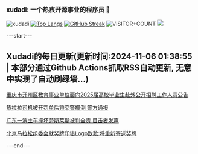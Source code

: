 ### xudadi: 一个热衷开源事业的程序员 👋

![xudadi](https://github-readme-stats-git-masterorgs-github-readme-stats-team.vercel.app/api?username=xudadi)
[![Top Langs](https://github-readme-stats.vercel.app/api/top-langs/?username=xudadi)](https://github.com/anuraghazra/github-readme-stats)
[![GitHub Streak](https://streak-stats.demolab.com?user=xudadi&locale=zh_Hans)](https://git.io/streak-stats)
![VISITOR+COUNT](https://komarev.com/ghpvc/?username=xudadi&label=VISITOR+COUNT)
![](https://raw.githubusercontent.com/xudadi/xudadi/main/assets/github-contribution-grid-snake.svg)


---start---

## Xudadi的每日更新(更新时间:2024-11-06 01:38:55 | 本部分通过Github Actions抓取RSS自动更新, 无意中实现了自动刷绿墙...)

[重庆市开州区教育事业单位面向2025届高校毕业生赴外公开招聘工作人员公告](https://www.gongkaoleida.com/article/2183367)

[货拉拉司机被开罚单后将交警撞倒 警方通报](https://m.163.com/news/article/JG8F924L0534A4SC.html)

[广东一渣土车撞坏劳斯莱斯被判全责 目击者发声](https://m.163.com/news/article/JG8BLA970001899O.html)

[北京马拉松组委会就奖牌印错Logo致歉:将重新寄送奖牌](https://m.163.com/news/article/JG89V3VA0534A4SC.html)

---end---
